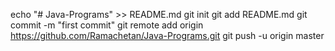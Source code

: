 echo "# Java-Programs" >> README.md
git init
git add README.md
git commit -m "first commit"
git remote add origin https://github.com/Ramachetan/Java-Programs.git
git push -u origin master
